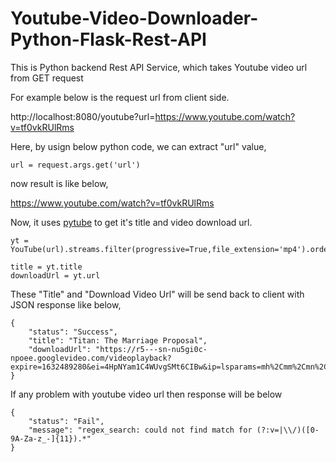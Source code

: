 # Youtube-Video-Downloader-Python-Flask-Rest-API

This is Python backend Rest API Service, which takes Youtube video url from GET request 

For example below is the request url from client side.

http://localhost:8080/youtube?url=https://www.youtube.com/watch?v=tf0vkRUlRms

Here, by usign below python code, we can extract "url" value,

```
url = request.args.get('url')
```

now result is like below,

https://www.youtube.com/watch?v=tf0vkRUlRms

Now, it uses [pytube](https://github.com/pytube/pytube) to get it's title and video download url.

```
yt = YouTube(url).streams.filter(progressive=True,file_extension='mp4').order_by('resolution').desc().first()

title = yt.title
downloadUrl = yt.url
```
These "Title" and "Download Video Url" will be send back to client with JSON response like below,

```
{
    "status": "Success", 
    "title": "Titan: The Marriage Proposal", 
    "downloadUrl": "https://r5---sn-nu5gi0c-npoee.googlevideo.com/videoplayback?expire=1632489280&ei=4HpNYam1C4WUvgSMt6CIBw&ip=lsparams=mh%2Cmm%2Cmn%2Cms%2Cmv%2Cmvi%2Cpl%2Cinitcwndbps&lsig=AG3C_xAwRQIgSKebZlWioSXROEslL_PDNBI_YZJ3Uo37jmx7Y0DqGFACIQDf6h8_ft9WnKpskxPesk2l3p0DlLwR2S_RSECHNQnwTA%3D%3D"
}
```

If any problem with youtube video url then response will be below

```
{
    "status": "Fail", 
    "message": "regex_search: could not find match for (?:v=|\\/)([0-9A-Za-z_-]{11}).*"
}
